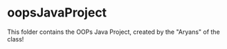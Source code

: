 # oopsJavaProject
This folder contains the OOPs Java Project, created by the "Aryans" of the class!
